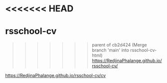 <<<<<<< HEAD
=======
# rsschool-cv

>>>>>>> parent of cb2d424 (Merge branch 'main' into rsschool-cv-html)
https://RedjinaPhalange.github.io/rsschool-cv/

https://RedjinaPhalange.github.io/rsschool-cv/cv
